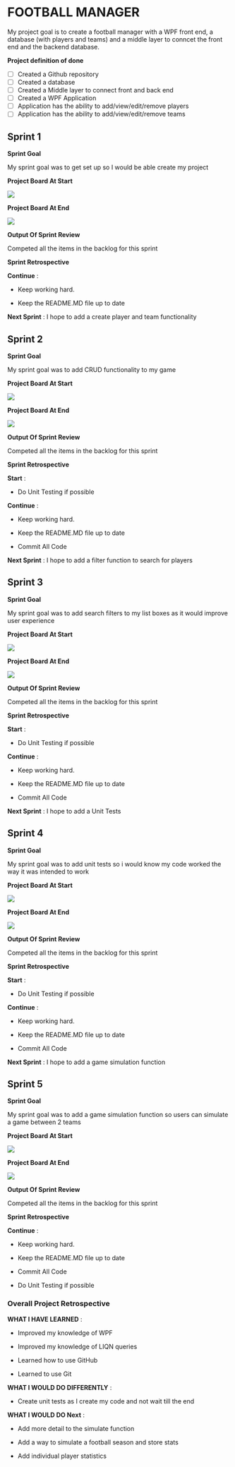 # FOOTBALL MANAGER
My project goal is to create a football manager with a WPF front end, a database (with players and teams) and a middle layer to conncet the front end and the backend database. 

**Project definition of done**
- [ ] Created a Github repository
- [ ] Created a database
- [ ] Created a Middle layer to connect front and back end
- [ ] Created a WPF Application
- [ ] Application has the ability to add/view/edit/remove players
- [ ] Application has the ability to add/view/edit/remove teams

## Sprint 1

**Sprint Goal**

My sprint goal was to get set up so I would be able create my project

**Project Board At Start**

![](/FootballManagerApp/Images/Sprint1Start.PNG)

**Project Board At End**

![](/FootballManagerApp/Images/Sprint1End.PNG)

**Output Of Sprint Review**

Competed all the items in the backlog for this sprint 

**Sprint Retrospective**

<strong>Continue</strong> : 

- Keep working hard.

- Keep the README.MD file up to date

<strong>Next Sprint</strong> : I hope to add a create player and team functionality

## Sprint 2

**Sprint Goal**

My sprint goal was to add CRUD functionality to my game

**Project Board At Start**

![](/FootballManagerApp/Images/Sprint2Start.PNG)

**Project Board At End**

![](/FootballManagerApp/Images/Sprint2End.PNG)

**Output Of Sprint Review**

Competed all the items in the backlog for this sprint 

**Sprint Retrospective**

<strong>Start</strong> :

- Do Unit Testing if possible

<strong>Continue</strong> : 

- Keep working hard.

- Keep the README.MD file up to date

- Commit All Code

<strong>Next Sprint</strong> : I hope to add a filter function to search for players

## Sprint 3

**Sprint Goal**

My sprint goal was to add search filters to my list boxes as it would improve user experience

**Project Board At Start**

![](/FootballManagerApp/Images/Sprint3Start.PNG)

**Project Board At End**

![](/FootballManagerApp/Images/Sprint3End.PNG)

**Output Of Sprint Review**

Competed all the items in the backlog for this sprint 

**Sprint Retrospective**

<strong>Start</strong> :

- Do Unit Testing if possible

<strong>Continue</strong> : 

- Keep working hard.

- Keep the README.MD file up to date

- Commit All Code

<strong>Next Sprint</strong> : I hope to add a Unit Tests

## Sprint 4

**Sprint Goal**

My sprint goal was to add unit tests so i would know my code worked the way it was intended to work

**Project Board At Start**

![](/FootballManagerApp/Images/Sprint4Start.PNG)

**Project Board At End**

![](/FootballManagerApp/Images/Sprint4End.PNG)

**Output Of Sprint Review**

Competed all the items in the backlog for this sprint 

**Sprint Retrospective**

<strong>Start</strong> :

- Do Unit Testing if possible

<strong>Continue</strong> : 

- Keep working hard.

- Keep the README.MD file up to date

- Commit All Code

<strong>Next Sprint</strong> : I hope to add a game simulation function
## Sprint 5

**Sprint Goal**

My sprint goal was to add a game simulation function so users can simulate a game between 2 teams

**Project Board At Start**

![](/FootballManagerApp/Images/Sprint5Start.PNG)

**Project Board At End**

![](/FootballManagerApp/Images/Sprint5End.PNG)

**Output Of Sprint Review**

Competed all the items in the backlog for this sprint 

**Sprint Retrospective**

<strong>Continue</strong> : 

- Keep working hard.

- Keep the README.MD file up to date

- Commit All Code

- Do Unit Testing if possible

### Overall Project Retrospective

<strong>WHAT I HAVE LEARNED</strong> :

- Improved my knowledge of WPF

- Improved my knowledge of LIQN queries

- Learned how to use GitHub

- Learned to use Git

<strong>WHAT I WOULD DO DIFFERENTLY</strong> :

- Create unit tests as I create my code and not wait till the end

<strong>WHAT I WOULD DO Next</strong> :

- Add more detail to the simulate function

- Add a way to simulate a football season and store stats

- Add individual player statistics
